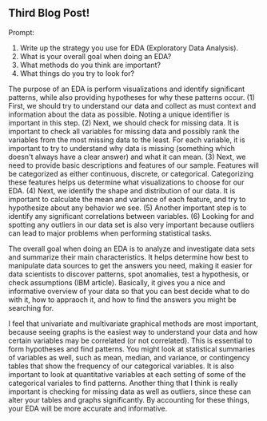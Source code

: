 ## Third Blog Post!

Prompt: 

1. Write up the strategy you use for EDA (Exploratory Data Analysis). 
2. What is your overall goal when doing an EDA? 
3. What methods do you think are important? 
4. What things do you try to look for? 

The purpose of an EDA is perform visualizations and identify significant patterns, while also providing hypotheses for why these patterns occur. (1) First, we should try to understand our data and collect as must context and information about the data as possible. Noting a unique identifier is important in this step. (2) Next, we should check for missing data. It is important to check all variables for missing data and possibly rank the variables from the most missing data to the least. For each variable, it is important to try to understand why data is missing (something which doesn't always have a clear answer) and what it can mean. (3) Next, we need to provide basic descriptions and features of our sample. Features will be categorized as either continuous, discrete, or categorical. Categorizing these features helps us determine what visualizations to choose for our EDA. (4) Next, we identify the shape and distribution of our data. It is important to calculate the mean and variance of each feature, and try to hypothesize about any behavior we see. (5) Another important step is to identify any significant correlations between variables. (6) Looking for and spotting any outliers in our data set is also very important because outliers can lead to major problems when performing statistical tasks.

The overall goal when doing an EDA is to analyze and investigate data sets and summarize their main characteristics. It helps determine how best to manipulate data sources to get the answers you need, making it easier for data scientists to discover patterns, spot anomalies, test a hypothesis, or check assumptions (IBM article). Basically, it gives you a nice and informative overview of your data so that you can best decide what to do with it, how to appraoch it, and how to find the answers you might be searching for.

I feel that univariate and multivariate graphical methods are most important, because seeing graphs is the easiest way to understand your data and how certain variables may be correlated (or not correlated). This is essential to form hypotheses and find patterns. You might look at statistical summaries of variables as well, such as mean, median, and variance, or contingency tables that show the frequency of our categorical variables. It is also important to look at quantitative variables at each setting of some of the categorical variales to find patterns. Another thing that I think is really important is checking for missing data as well as outliers, since these can alter your tables and graphs significantly. By accounting for these things, your EDA will be more accurate and informative.
